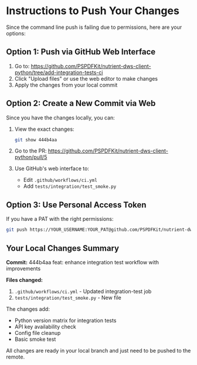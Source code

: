 # Instructions to Push Your Changes

Since the command line push is failing due to permissions, here are your options:

## Option 1: Push via GitHub Web Interface

1. Go to: https://github.com/PSPDFKit/nutrient-dws-client-python/tree/add-integration-tests-ci
2. Click "Upload files" or use the web editor to make changes
3. Apply the changes from your local commit

## Option 2: Create a New Commit via Web

Since you have the changes locally, you can:

1. View the exact changes:
   ```bash
   git show 444b4aa
   ```

2. Go to the PR: https://github.com/PSPDFKit/nutrient-dws-client-python/pull/5

3. Use GitHub's web interface to:
   - Edit `.github/workflows/ci.yml`
   - Add `tests/integration/test_smoke.py`

## Option 3: Use Personal Access Token

If you have a PAT with the right permissions:
```bash
git push https://YOUR_USERNAME:YOUR_PAT@github.com/PSPDFKit/nutrient-dws-client-python.git add-integration-tests-ci
```

## Your Local Changes Summary

**Commit:** 444b4aa feat: enhance integration test workflow with improvements

**Files changed:**
1. `.github/workflows/ci.yml` - Updated integration-test job
2. `tests/integration/test_smoke.py` - New file

The changes add:
- Python version matrix for integration tests
- API key availability check
- Config file cleanup
- Basic smoke test

All changes are ready in your local branch and just need to be pushed to the remote.